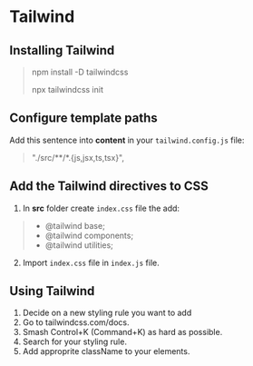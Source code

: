 # Tailwind

## Installing Tailwind

> npm install -D tailwindcss
> 
> npx tailwindcss init

## Configure template paths

Add this sentence into **content** in your `tailwind.config.js` file: 
>"./src/**/*.{js,jsx,ts,tsx}",

## Add the Tailwind directives to CSS
1. In **src** folder create `index.css` file the add:
> 
>- @tailwind base;
>- @tailwind components;
>- @tailwind utilities;

2. Import `index.css` file in `index.js` file.

## Using Tailwind

1. Decide on a new styling rule you want to add
2. Go to tailwindcss.com/docs.
3. Smash Control+K (Command+K) as hard as possible.
4. Search for your styling rule.
5. Add approprite className to your elements.
